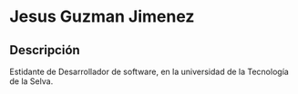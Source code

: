 # Jesus Guzman Jimenez


## Descripción

Estidante de Desarrollador de software, en la universidad de la Tecnología de la Selva.